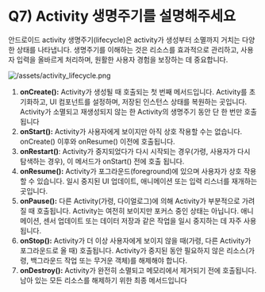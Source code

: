 # Q7) Activity 생명주기를 설명해주세요

안드로이드 activity 생명주기(lifecycle)은 activity가 생성부터 소멸까지 거치는 다양한 상태를 나타냅니다. 생명주기를 이해하는 것은 리소스를 효과적으로 관리하고, 사용자 입력을 올바르게 처리하며, 원활한 사용자 경험을 보장하는 데 중요합니다. 

![/assets/activity_lifecycle.png](assets/activity_lifecycle.png)

1. **onCreate():** Activity가 생성될 때 호출되는 첫 번째 메서드입니다. Activity를 초기화하고, UI 컴포넌트를 설정하며, 저장된 인스턴스 상태를 복원하는 곳입니다. Activity가 소멸되고 재생성되지 않는
한 Activity의 생명주기 동안 단 한 번만 호출됩니다
2. **onStart():** Activity가 사용자에게 보이지만 아직 상호 작용할 수는 없습니다. onCreate() 이후와 onResume() 이전에 호출됩니다.
3. **onRestart()**: Activity가 중지되었다가 다시 시작되는 경우(가령, 사용자가 다시 탐색하는 경우), 이 메서드가 onStart() 전에 호출 됩니다.
4. **onResume():** Activity가 포그라운드(foreground)에 있으며 사용자가 상호 작용할 수 있습니다. 일시 중지된 UI 업데이트, 애니메이션 또는 입력 리스너를 재개하는 곳입니다.
5. **onPause():** 다른 Activity(가령, 다이얼로그)에 의해 Activity가 부분적으로 가려질 때 호출됩니다. Activity는 여전히 보이지만 포커스 중인 상태는 아닙니다. 애니메이션, 센서 업데이트 또는 데이터 저장과 같은 작업을 일시 중지하는 데 자주 사용됩니다.
6. **onStop():** Activity가 더 이상 사용자에게 보이지 않을 때(가령, 다른 Activity가 포그라운드로 올 때) 호출됩니다. Activity가 중지된 동안 필요하지 않은 리소스(가령, 백그라운드 작업 또는 무거운
객체)를 해제해야 합니다.
7. **onDestroy():** Activity가 완전히 소멸되고 메모리에서 제거되기 전에 호출됩니다. 남아 있는 모든 리소스를 해제하기 위한 최종 메서드입니다